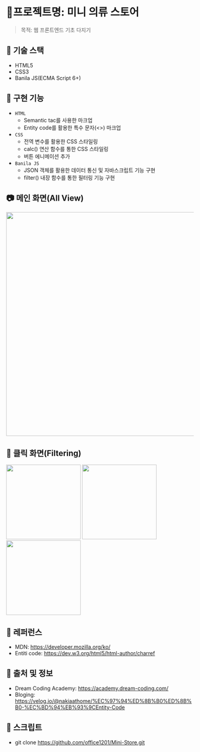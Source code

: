 # 🌼프로젝트명: 미니 의류 스토어

> 목적: 웹 프론트엔드 기초 다지기

## 🔨 기술 스택

- HTML5
- CSS3
- Banila JS(ECMA Script 6+)

## 🔨 구현 기능

- `HTML`
  - Semantic tac를 사용한 마크업
  - Entity code를 활용한 특수 문자(<>) 마크업
- `CSS`
  - 전역 변수를 활용한 CSS 스타일링
  - calc() 연산 함수를 통한 CSS 스타일링
  - 버튼 에니메이션 추가
- `Banila JS`
  - JSON 객체를 활용한 데이터 통신 및 자바스크립트 기능 구현
  - filter() 내장 함수를 통한 필터링 기능 구현

## 📷 메인 화면(All View)

<div width="600"><img width="600" src="https://user-images.githubusercontent.com/75716128/121380091-8f787d80-c97f-11eb-8a3a-50ecebd190c8.png">
<div/>

## 📸 클릭 화면(Filtering)

<div display="flex">
  <img width="200" src="https://user-images.githubusercontent.com/75716128/121380479-dc5c5400-c97f-11eb-90c3-2d776110f3d9.png">
  <img width="200" src="https://user-images.githubusercontent.com/75716128/121380488-de261780-c97f-11eb-8a97-94fde45e09e6.png">
  <img width="200" src="https://user-images.githubusercontent.com/75716128/121380501-dfefdb00-c97f-11eb-8eeb-bbbfcf6caf02.png">
<div />

## 📝 레퍼런스

- MDN: https://developer.mozilla.org/ko/
- Entiti code: https://dev.w3.org/html5/html-author/charref

## 🌄 출처 및 정보

- Dream Coding Academy: https://academy.dream-coding.com/
- Bloging: https://velog.io/@nakiaathome/%EC%97%94%ED%8B%B0%ED%8B%B0-%EC%BD%94%EB%93%9CEntity-Code

## 🎨 스크립트

- git clone https://github.com/office1201/Mini-Store.git
